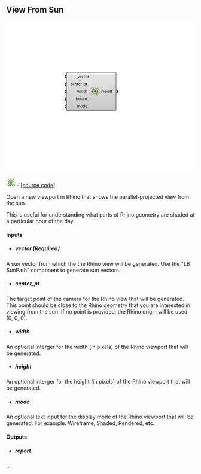 ## View From Sun

![](../../images/components/View_From_Sun.png)

![](../../images/icons/View_From_Sun.png) - [[source code]](https://github.com/ladybug-tools/ladybug-grasshopper/blob/master/ladybug_grasshopper/src//LB%20View%20From%20Sun.py)


Open a new viewport in Rhino that shows the parallel-projected view from the sun. 

This is useful for understanding what parts of Rhino geometry are shaded at a particular hour of the day. 



#### Inputs
* ##### vector [Required]
A sun vector from which the the Rhino view will be generated. Use the "LB SunPath" component to generate sun vectors. 
* ##### center_pt 
The target point of the camera for the Rhino view that will be generated.  This point should be close to the Rhino geometry that you are interested in viewing from the sun. If no point is provided, the Rhino origin will be used (0, 0, 0). 
* ##### width 
An optional interger for the width (in pixels) of the Rhino viewport that will be generated. 
* ##### height 
An optional interger for the height (in pixels) of the Rhino viewport that will be generated. 
* ##### mode 
An optional text input for the display mode of the Rhino viewport that will be generated. For example: Wireframe, Shaded, Rendered, etc. 

#### Outputs
* ##### report
... 